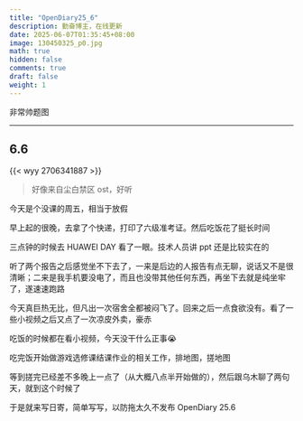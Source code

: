```yaml
---
title: "OpenDiary25_6"
description: 勤奋博主，在线更新
date: 2025-06-07T01:35:45+08:00
image: 130450325_p0.jpg
math: true
hidden: false
comments: true
draft: false
weight: 1
---
```


非常帅题图

---

## 6.6

{{< wyy 2706341887 >}}

> 好像来自尘白禁区 ost，好听

今天是个没课的周五，相当于放假

早上起的很晚，去拿了个快递，打印了六级准考证。然后吃饭花了挺长时间

三点钟的时候去 HUAWEI DAY 看了一眼。技术人员讲 ppt 还是比较实在的

听了两个报告之后感觉坐不下去了，一来是后边的人报告有点无聊，说话又不是很清晰；二来是我手机要没电了，而且也没带其他任何东西，再坐下去就是纯坐牢了，遂速速跑路

今天真巨热无比，但凡出一次宿舍全都被闷飞了。回来之后一点食欲没有。看了一些小视频之后又点了一次凉皮外卖，豪赤

吃饭的时候都在看小视频，今天没干什么正事😭

吃完饭开始做游戏选修课结课作业的相关工作，排地图，搓地图

等到搓完已经差不多晚上一点了（从大概八点半开始做的），然后跟乌木聊了两句天，就到这个时候了

于是就来写日寄，简单写写，以防拖太久不发布 OpenDiary 25.6


